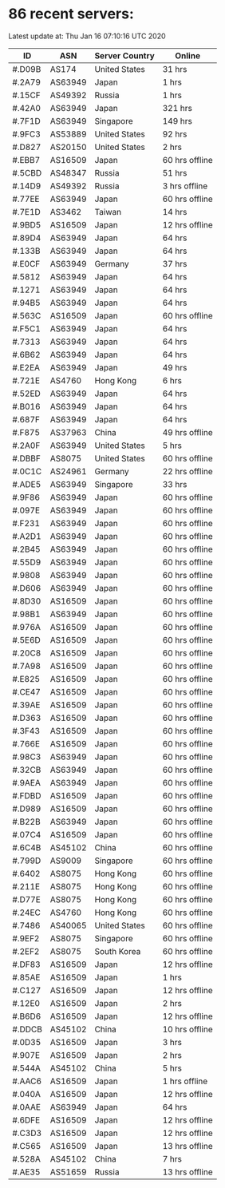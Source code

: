 # 86 recent servers:

Latest update at: Thu Jan 16 07:10:16 UTC 2020

| ID | ASN | Server Country | Online |
| -- | --- | -------------- | ------ |
| #.D09B | AS174 | United States | 31 hrs |
| #.2A79 | AS63949 | Japan | 1 hrs |
| #.15CF | AS49392 | Russia | 1 hrs |
| #.42A0 | AS63949 | Japan | 321 hrs |
| #.7F1D | AS63949 | Singapore | 149 hrs |
| #.9FC3 | AS53889 | United States | 92 hrs |
| #.D827 | AS20150 | United States | 2 hrs |
| #.EBB7 | AS16509 | Japan | 60 hrs offline |
| #.5CBD | AS48347 | Russia | 51 hrs |
| #.14D9 | AS49392 | Russia | 3 hrs offline |
| #.77EE | AS63949 | Japan | 60 hrs offline |
| #.7E1D | AS3462 | Taiwan | 14 hrs |
| #.9BD5 | AS16509 | Japan | 12 hrs offline |
| #.89D4 | AS63949 | Japan | 64 hrs |
| #.133B | AS63949 | Japan | 64 hrs |
| #.E0CF | AS63949 | Germany | 37 hrs |
| #.5812 | AS63949 | Japan | 64 hrs |
| #.1271 | AS63949 | Japan | 64 hrs |
| #.94B5 | AS63949 | Japan | 64 hrs |
| #.563C | AS16509 | Japan | 60 hrs offline |
| #.F5C1 | AS63949 | Japan | 64 hrs |
| #.7313 | AS63949 | Japan | 64 hrs |
| #.6B62 | AS63949 | Japan | 64 hrs |
| #.E2EA | AS63949 | Japan | 49 hrs |
| #.721E | AS4760 | Hong Kong | 6 hrs |
| #.52ED | AS63949 | Japan | 64 hrs |
| #.B016 | AS63949 | Japan | 64 hrs |
| #.687F | AS63949 | Japan | 64 hrs |
| #.F875 | AS37963 | China | 49 hrs offline |
| #.2A0F | AS63949 | United States | 5 hrs |
| #.DBBF | AS8075 | United States | 60 hrs offline |
| #.0C1C | AS24961 | Germany | 22 hrs offline |
| #.ADE5 | AS63949 | Singapore | 33 hrs |
| #.9F86 | AS63949 | Japan | 60 hrs offline |
| #.097E | AS63949 | Japan | 60 hrs offline |
| #.F231 | AS63949 | Japan | 60 hrs offline |
| #.A2D1 | AS63949 | Japan | 60 hrs offline |
| #.2B45 | AS63949 | Japan | 60 hrs offline |
| #.55D9 | AS63949 | Japan | 60 hrs offline |
| #.9808 | AS63949 | Japan | 60 hrs offline |
| #.D606 | AS63949 | Japan | 60 hrs offline |
| #.8D30 | AS16509 | Japan | 60 hrs offline |
| #.98B1 | AS63949 | Japan | 60 hrs offline |
| #.976A | AS16509 | Japan | 60 hrs offline |
| #.5E6D | AS16509 | Japan | 60 hrs offline |
| #.20C8 | AS16509 | Japan | 60 hrs offline |
| #.7A98 | AS16509 | Japan | 60 hrs offline |
| #.E825 | AS16509 | Japan | 60 hrs offline |
| #.CE47 | AS16509 | Japan | 60 hrs offline |
| #.39AE | AS16509 | Japan | 60 hrs offline |
| #.D363 | AS16509 | Japan | 60 hrs offline |
| #.3F43 | AS16509 | Japan | 60 hrs offline |
| #.766E | AS16509 | Japan | 60 hrs offline |
| #.98C3 | AS63949 | Japan | 60 hrs offline |
| #.32CB | AS63949 | Japan | 60 hrs offline |
| #.9AEA | AS63949 | Japan | 60 hrs offline |
| #.FDBD | AS16509 | Japan | 60 hrs offline |
| #.D989 | AS16509 | Japan | 60 hrs offline |
| #.B22B | AS63949 | Japan | 60 hrs offline |
| #.07C4 | AS16509 | Japan | 60 hrs offline |
| #.6C4B | AS45102 | China | 60 hrs offline |
| #.799D | AS9009 | Singapore | 60 hrs offline |
| #.6402 | AS8075 | Hong Kong | 60 hrs offline |
| #.211E | AS8075 | Hong Kong | 60 hrs offline |
| #.D77E | AS8075 | Hong Kong | 60 hrs offline |
| #.24EC | AS4760 | Hong Kong | 60 hrs offline |
| #.7486 | AS40065 | United States | 60 hrs offline |
| #.9EF2 | AS8075 | Singapore | 60 hrs offline |
| #.2EF2 | AS8075 | South Korea | 60 hrs offline |
| #.DF83 | AS16509 | Japan | 12 hrs offline |
| #.85AE | AS16509 | Japan | 1 hrs |
| #.C127 | AS16509 | Japan | 12 hrs offline |
| #.12E0 | AS16509 | Japan | 2 hrs |
| #.B6D6 | AS16509 | Japan | 12 hrs offline |
| #.DDCB | AS45102 | China | 10 hrs offline |
| #.0D35 | AS16509 | Japan | 3 hrs |
| #.907E | AS16509 | Japan | 2 hrs |
| #.544A | AS45102 | China | 5 hrs |
| #.AAC6 | AS16509 | Japan | 1 hrs offline |
| #.040A | AS16509 | Japan | 12 hrs offline |
| #.0AAE | AS63949 | Japan | 64 hrs |
| #.6DFE | AS16509 | Japan | 12 hrs offline |
| #.C3D3 | AS16509 | Japan | 12 hrs offline |
| #.C565 | AS16509 | Japan | 13 hrs offline |
| #.528A | AS45102 | China | 7 hrs |
| #.AE35 | AS51659 | Russia | 13 hrs offline |

